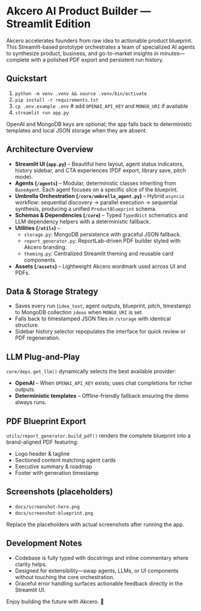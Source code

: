 # Akcero AI Product Builder — Streamlit Edition

Akcero accelerates founders from raw idea to actionable product blueprint. This Streamlit-based prototype orchestrates a team of specialized AI agents to synthesize product, business, and go-to-market insights in minutes—complete with a polished PDF export and persistent run history.

## Quickstart
1. `python -m venv .venv && source .venv/bin/activate`
2. `pip install -r requirements.txt`
3. `cp .env.example .env`  # add `OPENAI_API_KEY` and `MONGO_URI` if available
4. `streamlit run app.py`

OpenAI and MongoDB keys are optional; the app falls back to deterministic templates and local JSON storage when they are absent.

## Architecture Overview
- **Streamlit UI (`app.py`)** – Beautiful hero layout, agent status indicators, history sidebar, and CTA experiences (PDF export, library save, pitch mode).
- **Agents (`/agents`)** – Modular, deterministic classes inheriting from `BaseAgent`. Each agent focuses on a specific slice of the blueprint.
- **Umbrella Orchestration (`/core/umbrella_agent.py`)** – Hybrid `asyncio` workflow: sequential discovery → parallel execution → sequential synthesis, producing a unified `ProductBlueprint` schema.
- **Schemas & Dependencies (`/core`)** – Typed `TypedDict` schematics and LLM dependency helpers with a deterministic fallback.
- **Utilities (`/utils`)** –
  - `storage.py`: MongoDB persistence with graceful JSON fallback.
  - `report_generator.py`: ReportLab-driven PDF builder styled with Akcero branding.
  - `theming.py`: Centralized Streamlit theming and reusable card components.
- **Assets (`/assets`)** – Lightweight Akcero wordmark used across UI and PDFs.

## Data & Storage Strategy
- Saves every run (`idea_text`, agent outputs, blueprint, pitch, timestamp) to MongoDB collection `ideas` when `MONGO_URI` is set.
- Falls back to timestamped JSON files in `/storage` with identical structure.
- Sidebar history selector repopulates the interface for quick review or PDF regeneration.

## LLM Plug-and-Play
`core/deps.get_llm()` dynamically selects the best available provider:
- **OpenAI** – When `OPENAI_API_KEY` exists; uses chat completions for richer outputs.
- **Deterministic templates** – Offline-friendly fallback ensuring the demo always runs.

## PDF Blueprint Export
`utils/report_generator.build_pdf()` renders the complete blueprint into a brand-aligned PDF featuring:
- Logo header & tagline
- Sectioned content matching agent cards
- Executive summary & roadmap
- Footer with generation timestamp

## Screenshots (placeholders)
- `docs/screenshot-hero.png`
- `docs/screenshot-blueprint.png`

Replace the placeholders with actual screenshots after running the app.

## Development Notes
- Codebase is fully typed with docstrings and inline commentary where clarity helps.
- Designed for extensibility—swap agents, LLMs, or UI components without touching the core orchestration.
- Graceful error handling surfaces actionable feedback directly in the Streamlit UI.

Enjoy building the future with Akcero. 🚀
